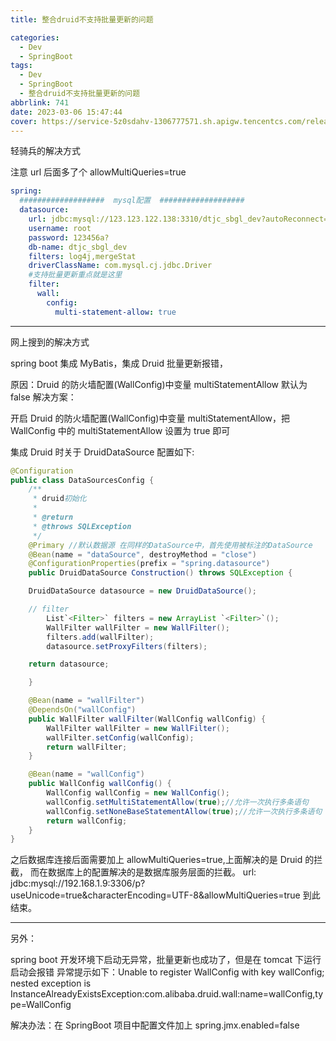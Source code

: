 ```yaml
---
title: 整合druid不支持批量更新的问题

categories:
  - Dev
  - SpringBoot
tags:
  - Dev
  - SpringBoot
  - 整合druid不支持批量更新的问题
abbrlink: 741
date: 2023-03-06 15:47:44
cover: https://service-5z0sdahv-1306777571.sh.apigw.tencentcs.com/release/?uuid=0a38a8c9aff443a8afb08c7d64d58b16
---
```


轻骑兵的解决方式

注意 url 后面多了个 allowMultiQueries=true

```yml
spring:
  ###################  mysql配置  ###################
  datasource:
    url: jdbc:mysql://123.123.122.138:3310/dtjc_sbgl_dev?autoReconnect=true&rewriteBatchedStatements=true&useUnicode=true&characterEncoding=utf8&zeroDateTimeBehavior=convertToNull&useSSL=false&serverTimezone=GMT%2b8&allowMultiQueries=true
    username: root
    password: 123456a?
    db-name: dtjc_sbgl_dev
    filters: log4j,mergeStat
    driverClassName: com.mysql.cj.jdbc.Driver
    #支持批量更新重点就是这里
    filter:
      wall:
        config:
          multi-statement-allow: true
```

---

网上搜到的解决方式

spring boot 集成 MyBatis，集成 Druid 批量更新报错，

原因：Druid 的防火墙配置(WallConfig)中变量 multiStatementAllow 默认为 false 解决方案：

开启 Druid 的防火墙配置(WallConfig)中变量 multiStatementAllow，把 WallConfig 中的 multiStatementAllow 设置为 true 即可

集成 Druid 时关于 DruidDataSource 配置如下:

```java
@Configuration
public class DataSourcesConfig {
	/**
	 * druid初始化
	 *
	 * @return
	 * @throws SQLException
	 */
	@Primary //默认数据源 在同样的DataSource中，首先使用被标注的DataSource
	@Bean(name = "dataSource", destroyMethod = "close")
	@ConfigurationProperties(prefix = "spring.datasource")
	public DruidDataSource Construction() throws SQLException {

	DruidDataSource datasource = new DruidDataSource();

	// filter
	    List`<Filter>` filters = new ArrayList `<Filter>`();
	    WallFilter wallFilter = new WallFilter();
	    filters.add(wallFilter);
	    datasource.setProxyFilters(filters);

	return datasource;

	}

	@Bean(name = "wallFilter")
	@DependsOn("wallConfig")
	public WallFilter wallFilter(WallConfig wallConfig) {
	    WallFilter wallFilter = new WallFilter();
	    wallFilter.setConfig(wallConfig);
	    return wallFilter;
	}

	@Bean(name = "wallConfig")
	public WallConfig wallConfig() {
	    WallConfig wallConfig = new WallConfig();
	    wallConfig.setMultiStatementAllow(true);//允许一次执行多条语句
	    wallConfig.setNoneBaseStatementAllow(true);//允许一次执行多条语句
	    return wallConfig;
	}
}
```

之后数据库连接后面需要加上 allowMultiQueries=true,上面解决的是 Druid 的拦截， 而在数据库上的配置解决的是数据库服务层面的拦截。 url: jdbc:mysql://192.168.1.9:3306/p?useUnicode=true&characterEncoding=UTF-8&allowMultiQueries=true 到此结束。

---

另外：

spring boot 开发环境下启动无异常，批量更新也成功了，但是在 tomcat 下运行启动会报错
异常提示如下：Unable to register WallConfig with key wallConfig; nested exception is InstanceAlreadyExistsException:com.alibaba.druid.wall:name=wallConfig,type=WallConfig

解决办法：在 SpringBoot 项目中配置文件加上 spring.jmx.enabled=false